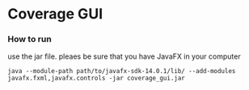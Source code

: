 # Coverage GUI

### How to run
use the jar file. pleaes be sure that you have JavaFX in your computer
```
java --module-path path/to/javafx-sdk-14.0.1/lib/ --add-modules javafx.fxml,javafx.controls -jar coverage_gui.jar
```
